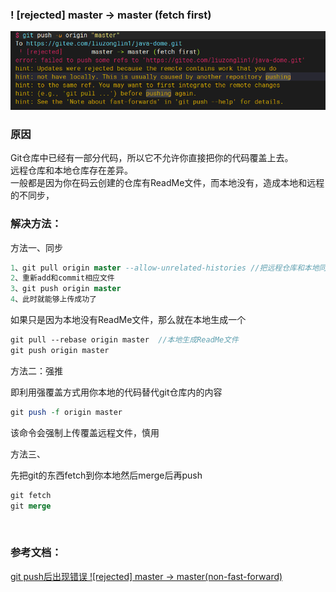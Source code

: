 ### ! [rejected]        master -> master (fetch first)



![image](assets/!%20%5Brejected%5D%20%20%20%20%20%20%20%20master%20-%20master%20(fetch%20first)/image-20230310013347-f93y8xg.png)​



### 原因

Git仓库中已经有一部分代码，所以它不允许你直接把你的代码覆盖上去。  
远程仓库和本地仓库存在差异。  
一般都是因为你在码云创建的仓库有ReadMe文件，而本地没有，造成本地和远程的不同步，

### 解决方法：

方法一、同步

```sql
1、git pull origin master --allow-unrelated-histories //把远程仓库和本地同步，消除差异
2、重新add和commit相应文件
3、git push origin master
4、此时就能够上传成功了
```

如果只是因为本地没有ReadMe文件，那么就在本地生成一个

```scss
git pull --rebase origin master  //本地生成ReadMe文件
git push origin master
```



方法二：强推

即利用强覆盖方式用你本地的代码替代git仓库内的内容

```perl
git push -f origin master
```

该命令会强制上传覆盖远程文件，慎用  



方法三、

先把git的东西fetch到你本地然后merge后再push

```sql
git fetch
git merge
```

‍

### 参考文档：

[git push后出现错误 ![rejected] master -&gt; master(non-fast-forward)](https://www.cnblogs.com/qingheshiguang/p/14777557.html)
